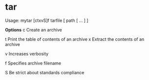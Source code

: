 # tar

Usage: mytar [ctxvS]f tarfile [ path [ ...  ]  ]


**Options**
c Create an archive

t Print the table of contents of an archive x Extract the contents of an archive

v Increases verbosity

f Specifies archive filename

S Be strict about standards compliance
